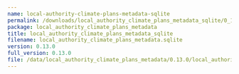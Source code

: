 ```yaml
---
name: local-authority-climate-plans-metadata-sqlite
permalink: /downloads/local_authority_climate_plans_metadata_sqlite/0_13_0
package: local_authority_climate_plans_metadata
title: local_authority_climate_plans_metadata_sqlite
filename: local_authority_climate_plans_metadata.sqlite
version: 0.13.0
full_version: 0.13.0
file: /data/local_authority_climate_plans_metadata/0.13.0/local_authority_climate_plans_metadata.sqlite
---
```

